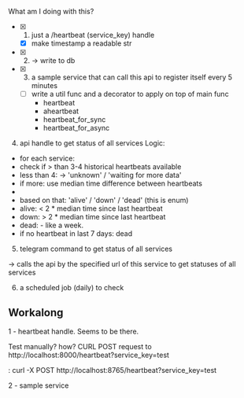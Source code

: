 What am I doing with this?

- [x] 1) just a /heartbeat (service_key) handle
  - [x] make timestamp a readable str
- [x] 2) -> write to db

- [x] 3) a sample service that can call this api to register itself every 5 minutes
  - [ ] write a util func and a decorator to apply on top of main func
    - heartbeat
    - aheartbeat
    - heartbeat_for_sync
    - heartbeat_for_async

4) api handle to get status of all services
  Logic:
  - for each service:
  - check if > than 3-4 historical heartbeats available
  - less than 4: -> 'unknown' / 'waiting for more data' 
  - if more: use median time difference between heartbeats 
  - 
  - based on that: 'alive' / 'down' / 'dead' (this is enum)
  - alive: < 2 * median time since last heartbeat
  - down: > 2 * median time since last heartbeat
  - dead: - like a week.
  - if no heartbeat in last 7 days: dead

5) telegram command to get status of all services

-> calls the api by the specified url of this service to get statuses of all services

6) a scheduled job (daily) to check

## Workalong

1 - heartbeat handle.
Seems to be there.

Test manually? how? CURL POST request to http://localhost:8000/heartbeat?service_key=test

: curl -X POST http://localhost:8765/heartbeat?service_key=test


2 - sample service


